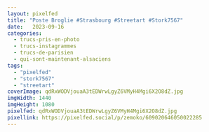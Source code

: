 ```yaml
---
layout: pixelfed
title: "Poste Broglie #Strasbourg #Streetart #Stork7567"
date:   2023-09-16
categories: 
  - trucs-pris-en-photo
  - trucs-instagrammes
  - trucs-de-parisien
  - qui-sont-maintenant-alsaciens
tags: 
  - "pixelfed"
  - "stork7567"
  - "streetart"
coverImage: qdRxWODVjouaA3tEDWrwLgyZ6VMyH4Mgi6X2O8dZ.jpg
imgWidth: 1440
imgHeight: 1080
pixelfed: qdRxWODVjouaA3tEDWrwLgyZ6VMyH4Mgi6X2O8dZ.jpg
pixellink: https://pixelfed.social/p/zemoko/609020646050022285
---
```

